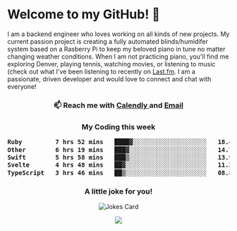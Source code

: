 <h1> Welcome to my GitHub! 👋 </h1>


  I am a backend engineer who loves working on all kinds of new projects. My current passion project is creating a fully automated blinds/humidifer system based on a Rasberry Pi to keep my beloved piano in tune no matter changing weather conditions. When I am not practicing piano, you'll find me exploring Denver, playing tennis, watching movies, or listening to music (check out what I've been listening to recently on [Last.fm](https://www.last.fm/user/mballa000). I am a passionate, driven developer and would love to connect and chat with everyone!

<h3 align = "center"> 📫 Reach me with <a href = "https://calendly.com/msbrandt00/30min"> Calendly </a> and <a href="mailto:msbrandt00@gmail.com">Email</a> 
 </h3>


 
<div align = "center"
[![Anurag's GitHub stats](https://github-readme-stats.vercel.app/api?username=mbrandt00)](https://github.com/anuraghazra/github-readme-stats)
          </div>
<h3 align="center">
  My Coding this week
<!--START_SECTION:waka-->

```txt
Ruby         7 hrs 52 mins   ████▓░░░░░░░░░░░░░░░░░░░░   18.43 %
Other        6 hrs 19 mins   ███▓░░░░░░░░░░░░░░░░░░░░░   14.78 %
Swift        5 hrs 58 mins   ███▒░░░░░░░░░░░░░░░░░░░░░   13.95 %
Svelte       4 hrs 48 mins   ██▓░░░░░░░░░░░░░░░░░░░░░░   11.25 %
TypeScript   3 hrs 46 mins   ██▒░░░░░░░░░░░░░░░░░░░░░░   08.84 %
```

<!--END_SECTION:waka-->

### A little joke for you!

![Jokes Card](https://readme-jokes.vercel.app/api?hideBorder)

<a href="https://www.linkedin.com/in/mbrandt00/"><img src="https://img.shields.io/badge/linkedin-%230077B5.svg?&style=for-the-badge&logo=linkedin&logoColor=white" /></a>
